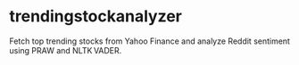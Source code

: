 # trendingstockanalyzer
Fetch top trending stocks from Yahoo Finance and analyze Reddit sentiment using PRAW and NLTK VADER.
